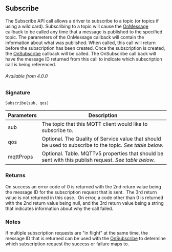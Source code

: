 ## Subscribe

The Subscribe API call allows a driver to subscribe to a topic (or topics if using a wild card).  Subscribing to a topic will cause the [OnMessage][1] callback to be called any time that a message is published to the specified topic.   The parameters of the OnMessage callback will contain the information about what was published.   When called, this call will return before the subscription has been created.   Once the subscription is created, the [OnSubscribe][2] callback will be called.   The OnSubscribe call back will have the message ID returned from this call to indicate which subscription call is being referenced.


###### Available from 4.0.0


### Signature

`Subscribe(sub, qos)`


| Parameters | Description                                                                                              |
| ---------- | -------------------------------------------------------------------------------------------------------- |
| sub        | The topic that this MQTT client would like to subscribe to.                                              |
| qos        | Optional. The Quality of Service value that should be used to subscribe to the topic. _See table below._ |
| mqttProps  | Optional. Table. MQTTv5 properties that should be sent with this publish request.  _See table below._    |


### Returns

On success an error code of 0 is returned with the 2nd return value being the message ID for the subscription request that is sent.  The 3rd return value is not returned in this case.  On error, a code other than 0 is returned with the 2nd return value being null, and the 3rd return value being a string that indicates information about why the call failed.

### Notes

If multiple subscription requests are "in flight" at the same time, the message ID that is returned can be used with the [OnSubscribe][3] to determine which subscription request the success or failure maps to.


[1]:	https://snap-one.github.io/docs-driverworks-api-4.0.0-beta/#mqtt-lua-apis-onmessagehandler
[2]:	https://snap-one.github.io/docs-driverworks-api-4.0.0-beta/#mqtt-lua-apis-onsubscribehandler
[3]:	https://snap-one.github.io/docs-driverworks-api-4.0.0-beta/#mqtt-lua-apis-onsubscribehandler